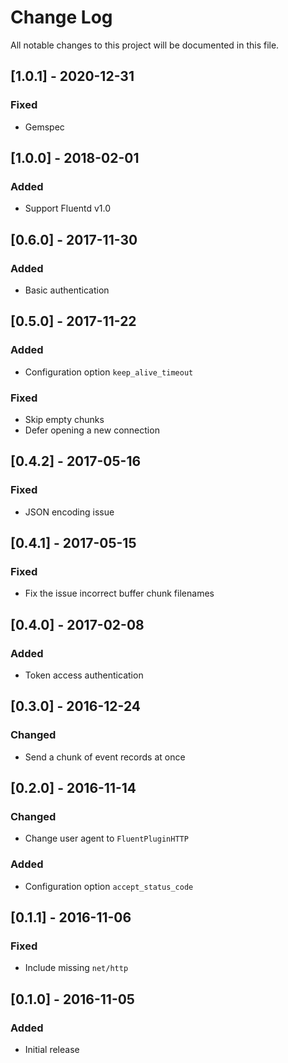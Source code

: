 # Change Log
All notable changes to this project will be documented in this file.

## [1.0.1] - 2020-12-31
### Fixed
- Gemspec

## [1.0.0] - 2018-02-01
### Added
- Support Fluentd v1.0

## [0.6.0] - 2017-11-30
### Added
- Basic authentication

## [0.5.0] - 2017-11-22
### Added
- Configuration option `keep_alive_timeout`

### Fixed
- Skip empty chunks
- Defer opening a new connection

## [0.4.2] - 2017-05-16
### Fixed
- JSON encoding issue

## [0.4.1] - 2017-05-15
### Fixed
- Fix the issue incorrect buffer chunk filenames

## [0.4.0] - 2017-02-08
### Added
- Token access authentication

## [0.3.0] - 2016-12-24
### Changed
- Send a chunk of event records at once

## [0.2.0] - 2016-11-14
### Changed
- Change user agent to `FluentPluginHTTP`

### Added
- Configuration option `accept_status_code`

## [0.1.1] - 2016-11-06
### Fixed
- Include missing `net/http`

## [0.1.0] - 2016-11-05
### Added
- Initial release
